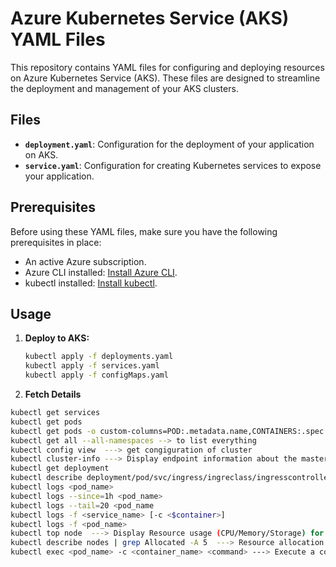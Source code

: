 # Azure Kubernetes Service (AKS) YAML Files

This repository contains YAML files for configuring and deploying resources on Azure Kubernetes Service (AKS). These files are designed to streamline the deployment and management of your AKS clusters.

## Files

- **`deployment.yaml`**: Configuration for the deployment of your application on AKS.
- **`service.yaml`**: Configuration for creating Kubernetes services to expose your application.

## Prerequisites

Before using these YAML files, make sure you have the following prerequisites in place:

- An active Azure subscription.
- Azure CLI installed: [Install Azure CLI](https://docs.microsoft.com/en-us/cli/azure/install-azure-cli).
- kubectl installed: [Install kubectl](https://kubernetes.io/docs/tasks/tools/install-kubectl/).

## Usage

1. **Deploy to AKS:**

   ```bash
   kubectl apply -f deployments.yaml
   kubectl apply -f services.yaml
   kubectl apply -f configMaps.yaml

2. **Fetch Details**

  ```bash
  kubectl get services
  kubectl get pods
  kubectl get pods -o custom-columns=POD:.metadata.name,CONTAINERS:.spec.containers[*].name --> to get running containers
  kubectl get all --all-namespaces --> to list everything
  kubectl config view  ---> get congiguration of cluster
  kubectl cluster-info ---> Display endpoint information about the master and services in the cluster
  kubectl get deployment
  kubectl describe deployment/pod/svc/ingress/ingreclass/ingresscontroller <name>  ---> Display the detailed state of one or more deployments/resource/objects..
  kubectl logs <pod_name> 
  kubectl logs --since=1h <pod_name> 
  kubectl logs --tail=20 <pod_name
  kubectl logs -f <service_name> [-c <$container>]
  kubectl logs -f <pod_name>
  kubectl top node  ---> Display Resource usage (CPU/Memory/Storage) for nodes
  kubectl describe nodes | grep Allocated -A 5  ---> Resource allocation per node
  kubectl exec <pod_name> -c <container_name> <command> ---> Execute a command against a container in a pod


